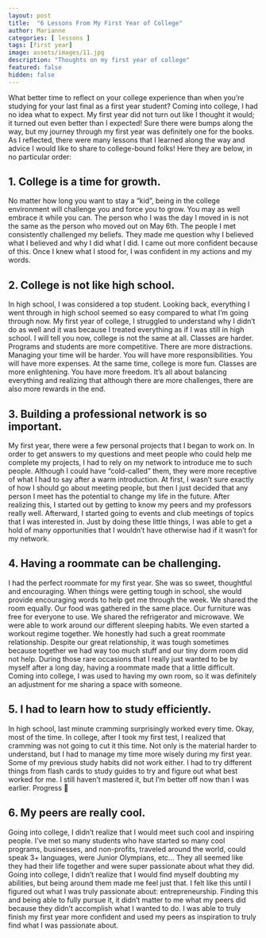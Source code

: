 ```yaml
---
layout: post
title:  "6 Lessons From My First Year of College"
author: Marianne
categories: [ lessons ]
tags: [first year]
image: assets/images/11.jpg
description: "Thoughts on my first year of college"
featured: false
hidden: false
---
```


What better time to reflect on your college experience than when you’re studying for your last final as a first year student? Coming into college, I had no idea what to expect. My first year did not turn out like I thought it would; it turned out even better than I expected! Sure there were bumps along the way, but my journey through my first year was definitely one for the books. As I reflected, there were many lessons that I learned along the way and advice I would like to share to college-bound folks! Here they are below, in no particular order:

## 1. College is a time for growth.

No matter how long you want to stay a “kid”, being in the college environment will challenge you and force you to grow. You may as well embrace it while you can. The person who I was the day I moved in is not the same as the person who moved out on May 6th. The people I met consistently challenged my beliefs. They made me question why I believed what I believed and why I did what I did. I came out more confident because of this. Once I knew what I stood for, I was confident in my actions and my words.

## 2. College is not like high school.

In high school, I was considered a top student. Looking back, everything I went through in high school seemed so easy compared to what I’m going through now. My first year of college, I struggled to understand why I didn’t do as well and it was because I treated everything as if I was still in high school. I will tell you now, college is not the same at all. Classes are harder. Programs and students are more competitive. There are more distractions. Managing your time will be harder. You will have more responsibilities. You will have more expenses. At the same time, college is more fun. Classes are more enlightening. You have more freedom. It’s all about balancing everything and realizing that although there are more challenges, there are also more rewards in the end.

## 3. Building a professional network is so important.

My first year, there were a few personal projects that I began to work on. In order to get answers to my questions and meet people who could help me complete my projects, I had to rely on my network to introduce me to such people. Although I could have “cold-called” them, they were more receptive of what I had to say after a warm introduction. At first, I wasn’t sure exactly of how I should go about meeting people, but then I just decided that any person I meet has the potential to change my life in the future. After realizing this, I started out by getting to know my peers and my professors really well. Afterward, I started going to events and club meetings of topics that I was interested in. Just by doing these little things, I was able to get a hold of many opportunities that I wouldn’t have otherwise had if it wasn’t for my network.

## 4. Having a roommate can be challenging.

I had the perfect roommate for my first year. She was so sweet, thoughtful and encouraging. When things were getting tough in school, she would provide encouraging words to help get me through the week. We shared the room equally. Our food was gathered in the same place. Our furniture was free for everyone to use. We shared the refrigerator and microwave. We were able to work around our different sleeping habits. We even started a workout regime together. We honestly had such a great roommate relationship. Despite our great relationship, it was tough sometimes because together we had way too much stuff and our tiny dorm room did not help. During those rare occasions that I really just wanted to be by myself after a long day, having a roommate made that a little difficult. Coming into college, I was used to having my own room, so it was definitely an adjustment for me sharing a space with someone.

## 5. I had to learn how to study efficiently.

In high school, last minute cramming surprisingly worked every time. Okay, most of the time. In college, after I took my first test, I realized that cramming was not going to cut it this time. Not only is the material harder to understand, but I had to manage my time more wisely during my first year. Some of my previous study habits did not work either. I had to try different things from flash cards to study guides to try and figure out what best worked for me. I still haven’t mastered it, but I’m better off now than I was earlier. Progress 🙂

## 6. My peers are really cool.

Going into college, I didn’t realize that I would meet such cool and inspiring people. I’ve met so many students who have started so many cool programs, businesses, and non-profits, traveled around the world, could speak 3+ languages, were Junior Olympians, etc… They all seemed like they had their life together and were super passionate about what they did. Going into college, I didn’t realize that I would find myself doubting my abilities, but being around them made me feel just that. I felt like this until I figured out what I was truly passionate about: entrepreneurship. Finding this and being able to fully pursue it, it didn’t matter to me what my peers did because they didn’t accomplish what I wanted to do. I was able to truly finish my first year more confident and used my peers as inspiration to truly find what I was passionate about.
